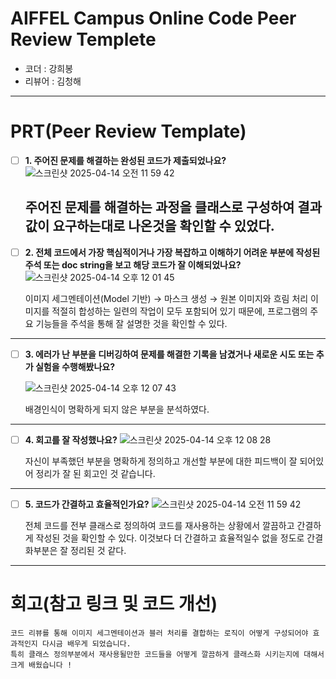 # AIFFEL Campus Online Code Peer Review Templete
- 코더 : 강희봉
- 리뷰어 : 김청해

---
# PRT(Peer Review Template)
- [ ]  **1. 주어진 문제를 해결하는 완성된 코드가 제출되었나요?**
    ![스크린샷 2025-04-14 오전 11 59 42](https://github.com/user-attachments/assets/0a95696a-bcc5-449f-8bab-1905e915760b)
    
    주어진 문제를 해결하는 과정을 클래스로 구성하여 결과값이 요구하는대로 나온것을 확인할 수 있었다.
    ---
- [ ]  **2. 전체 코드에서 가장 핵심적이거나 가장 복잡하고 이해하기 어려운 부분에 작성된 
주석 또는 doc string을 보고 해당 코드가 잘 이해되었나요?**
    ![스크린샷 2025-04-14 오후 12 01 45](https://github.com/user-attachments/assets/fddc3451-f4c1-49fc-86ef-8648bf1bc5c1)
    
    이미지 세그멘테이션(Model 기반) → 마스크 생성 → 원본 이미지와 흐림 처리 이미지를 적절히 합성하는 일련의 작업이 모두 포함되어 있기 때문에, 프로그램의 주요 기능들을
    주석을 통해 잘 설명한 것을 확인할 수 있다.
---
- [ ]  **3. 에러가 난 부분을 디버깅하여 문제를 해결한 기록을 남겼거나
새로운 시도 또는 추가 실험을 수행해봤나요?**

     ![스크린샷 2025-04-14 오후 12 07 43](https://github.com/user-attachments/assets/8547fd2c-5886-4aa6-b8fa-8b9caa248196)

    배경인식이 명확하게 되지 않은 부분을 분석하였다.

---        
- [ ]  **4. 회고를 잘 작성했나요?**
     ![스크린샷 2025-04-14 오후 12 08 28](https://github.com/user-attachments/assets/44a0bf99-d354-44de-9a82-56ae584b179d)

    자신이 부족했던 부분을 명확하게 정의하고 개선할 부분에 대한 피드백이 잘 되어있어 정리가 잘 된 회고인 것 같습니다.

---
- [ ]  **5. 코드가 간결하고 효율적인가요?**
    ![스크린샷 2025-04-14 오전 11 59 42](https://github.com/user-attachments/assets/0a95696a-bcc5-449f-8bab-1905e915760b)
    
    전체 코드를 전부 클래스로 정의하여 코드를 재사용하는 상황에서 깔끔하고 간결하게 작성된 것을 확인할 수 있다.
    이것보다 더 간결하고 효율적일수 없을 정도로 간결화부분은 잘 정리된 것 같다.

---
# 회고(참고 링크 및 코드 개선)
```
코드 리뷰를 통해 이미지 세그멘테이션과 블러 처리를 결합하는 로직이 어떻게 구성되어야 효과적인지 다시금 배우게 되었습니다.
특히 클래스 정의부분에서 재사용될만한 코드들을 어떻게 깔끔하게 클래스화 시키는지에 대해서 크게 배웠습니다 !
```
